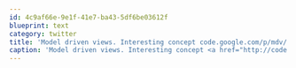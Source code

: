 ```yaml
---
id: 4c9af66e-9e1f-41e7-ba43-5df6be03612f
blueprint: text
category: twitter
title: 'Model driven views. Interesting concept code.google.com/p/mdv/'
caption: 'Model driven views. Interesting concept <a href="http://code.google.com/p/mdv/" title="http://code.google.com/p/mdv/" class="link link_untco">code.google.com/p/mdv/</a>'
---
```

